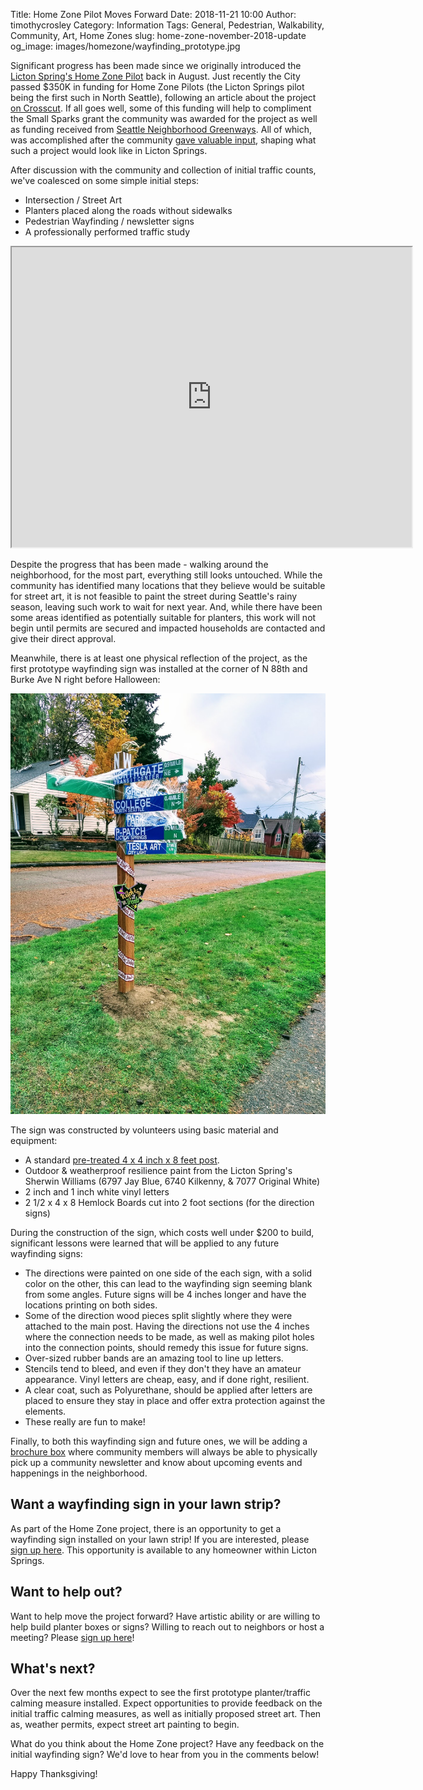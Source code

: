 Title: Home Zone Pilot Moves Forward
Date: 2018-11-21 10:00
Author: timothycrosley
Category: Information
Tags: General, Pedestrian, Walkability, Community, Art, Home Zones
slug: home-zone-november-2018-update
og_image: images/homezone/wayfinding_prototype.jpg

Significant progress has been made since we originally introduced the [Licton Spring's Home Zone Pilot](https://lovelicton.com/home-zone-2018.html) back in August.
Just recently the City passed $350K in funding for Home Zone Pilots (the Licton Springs pilot being the first such in North Seattle), following an article about the project [on Crosscut](https://crosscut.com/2018/11/unwilling-wait-1800-years-sidewalks-seattle-residents-experiment). If all goes well, some of this funding will help to compliment the Small Sparks grant the community was awarded for the project as well as funding received from [Seattle Neighborhood Greenways](http://seattlegreenways.org/). All of which, was accomplished after the community [gave valuable input](https://lovelicton.com/home-zone-2018-meeting-1.html), shaping what such a project would look like in Licton Springs. 

After discussion with the community and collection of initial traffic counts, we've coalesced on some simple initial steps:
    
* Intersection / Street Art
* Planters placed along the roads without sidewalks
* Pedestrian Wayfinding / newsletter signs
* A professionally performed traffic study

<iframe src="https://www.google.com/maps/d/u/0/embed?mid=1dlhIFT5Cjz7EUx-f13_3XqzP_gBwWRgp" width="640" height="480"></iframe>

Despite the progress that has been made - walking around the neighborhood, for the most part, everything still looks untouched.
While the community has identified many locations that they believe would be suitable for street art, 
it is not feasible to paint the street during Seattle's rainy season, leaving such work to wait for next year. 
And, while there have been some areas identified as potentially suitable for planters, this work will not begin
until permits are secured and impacted households are contacted and give their direct approval.

Meanwhile, there is at least one physical reflection of the project, as the first prototype wayfinding sign was installed at the corner of N 88th and Burke Ave N right before Halloween:

[![Prototype wayfinding sign](/images/homezone/sign.jpg)](/images/homezone/sign.jpg)


The sign was constructed by volunteers using basic material and equipment:

- A standard [pre-treated 4 x 4 inch x 8 feet post](https://www.homedepot.com/p/Pressure-Treated-Premium-Post-Common-4-in-x-4-in-x-8-ft-Actual-3-56-in-x-3-56-in-x-96-in-559000104040800/100043699).
- Outdoor & weatherproof resilience paint from the Licton Spring's Sherwin Williams (6797 Jay Blue, 6740 Kilkenny, & 7077 Original White)
- 2 inch and 1 inch white vinyl letters
- 2 1/2 x 4 x 8 Hemlock Boards cut into 2 foot sections (for the direction signs)

During the construction of the sign, which costs well under $200 to build, significant lessons were learned that will be applied to any future wayfinding signs:

- The directions were painted on one side of the each sign, with a solid color on the other, this can lead to the wayfinding sign seeming blank from some angles. Future signs will be 4 inches longer and have the locations printing on both sides.
- Some of the direction wood pieces split slightly where they were attached to the main post. Having the directions not use the 4 inches where the connection needs to be made, as well as making pilot holes into the connection points, should remedy this issue for future signs.
- Over-sized rubber bands are an amazing tool to line up letters.
- Stencils tend to bleed, and even if they don't they have an amateur appearance. Vinyl letters are cheap, easy, and if done right, resilient.
- A clear coat, such as Polyurethane, should be applied after letters are placed to ensure they stay in place and offer extra protection against the elements.
- These really are fun to make!

Finally, to both this wayfinding sign and future ones, we will be adding a [brochure box](https://www.amazon.com/gp/product/B00BWY4X06/ref=oh_aui_detailpage_o01_s00?ie=UTF8&psc=1) where community members will always be able to physically pick up a community newsletter and know about upcoming events and happenings in the neighborhood.

## Want a wayfinding sign in your lawn strip?

As part of the Home Zone project, there is an opportunity to get a wayfinding sign installed on your lawn strip!
If you are interested, please [sign up here](https://docs.google.com/forms/d/e/1FAIpQLSfAyTIykalRoE5B0eFyiD1vtPopPqkysTw1f7yfaOY5CiKIMA/viewform?usp=sf_link).
This opportunity is available to any homeowner within Licton Springs.

## Want to help out?

Want to help move the project forward? Have artistic ability or are willing to help build planter boxes or signs? Willing to reach out to neighbors or host a meeting?
Please [sign up here](https://docs.google.com/forms/d/e/1FAIpQLScAtYcX8J4IQE_agDKW45oXHEvzt0LaOTQ1lImnO8CdkqSScg/viewform?usp=sf_link)!

## What's next?

Over the next few months expect to see the first prototype planter/traffic calming measure installed.
Expect opportunities to provide feedback on the initial traffic calming measures, as well as initially proposed street art.
Then as, weather permits, expect street art painting to begin.


What do you think about the Home Zone project? Have any feedback on the initial wayfinding sign? We'd love to hear from you in the comments below!

Happy Thanksgiving!
